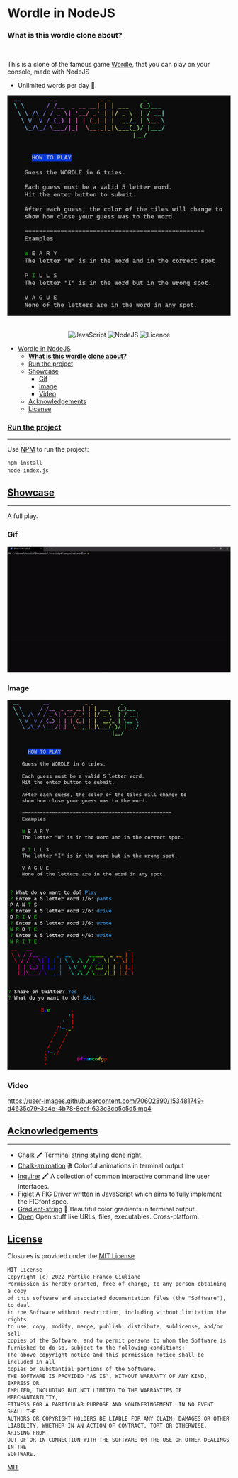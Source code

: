 # Wordle in NodeJS
### **What is this wordle clone about?**

<br>

This is a clone of the famous game [Wordle](https://www.powerlanguage.co.uk/wordle/), that you can play on your console, made with NodeJS
<br>

-   Unlimited words per day 🤘.


<div align="center">

![Imgur](/assetsReadme/logo.png)
&nbsp;&nbsp;&nbsp;&nbsp;&nbsp;&nbsp;&nbsp;&nbsp;&nbsp;&nbsp;&nbsp;&nbsp;&nbsp;&nbsp;&nbsp;&nbsp;&nbsp;&nbsp;&nbsp;

![JavaScript](https://img.shields.io/badge/javascript-%23323330.svg?style=for-the-badge&logo=javascript&logoColor=%23F7DF1E)
![NodeJS](https://img.shields.io/badge/node.js-6DA55F?style=for-the-badge&logo=node.js&logoColor=white)
![Licence](https://img.shields.io/github/license/Ileriayo/markdown-badges?style=for-the-badge)

</div>

- [Wordle in NodeJS](#wordle-in-nodejs)
    - [**What is this wordle clone about?**](#what-is-this-wordle-clone-about)
    - [Run the project](#run-the-project)
  - [Showcase](#showcase)
    - [Gif](#gif)
    - [Image](#image)
    - [Video](#video)
  - [Acknowledgements](#acknowledgements)
  - [License](#license)
  
### [Run the project](#Run-the-project)

---

Use [NPM](https://docs.npmjs.com/) to run the project:

```bash
npm install
node index.js
```


## [Showcase](#showcase)

---
A full play.
<br>
### Gif

![gif demo](/assetsReadme/demo.gif)

### Image
 
![image of the play](assetsReadme/fullGame.png)

### Video
https://user-images.githubusercontent.com/70602890/153481749-d4635c79-3c4e-4b78-8eaf-633c3cb5c5d5.mp4




## [Acknowledgements](#Acknowledgements)

---

-   [Chalk](https://github.com/chalk/chalk) 🖍 Terminal string styling done right.
-   [Chalk-animation](https://github.com/chalk/chalk) 🎬 Colorful animations in terminal output
-   [Inquirer](https://github.com/SBoudrias/Inquirer.js) 🖍 A collection of common interactive command line user interfaces.
-   [Figlet](https://github.com/patorjk/figlet.js) A FIG Driver written in JavaScript which aims to fully implement the FIGfont spec.
-   [Gradient-string](https://github.com/bokub/gradient-string) 🌈 Beautiful color gradients in terminal output.
-   [Open](https://github.com/sindresorhus/open) Open stuff like URLs, files, executables. Cross-platform.


## [License](#license)

Closures is provided under the [MIT License](https://github.com/vhesener/Closures/blob/master/LICENSE).

```text
MIT License
Copyright (c) 2022 Pértile Franco Giuliano
Permission is hereby granted, free of charge, to any person obtaining a copy
of this software and associated documentation files (the "Software"), to deal
in the Software without restriction, including without limitation the rights
to use, copy, modify, merge, publish, distribute, sublicense, and/or sell
copies of the Software, and to permit persons to whom the Software is
furnished to do so, subject to the following conditions:
The above copyright notice and this permission notice shall be included in all
copies or substantial portions of the Software.
THE SOFTWARE IS PROVIDED "AS IS", WITHOUT WARRANTY OF ANY KIND, EXPRESS OR
IMPLIED, INCLUDING BUT NOT LIMITED TO THE WARRANTIES OF MERCHANTABILITY,
FITNESS FOR A PARTICULAR PURPOSE AND NONINFRINGEMENT. IN NO EVENT SHALL THE
AUTHORS OR COPYRIGHT HOLDERS BE LIABLE FOR ANY CLAIM, DAMAGES OR OTHER
LIABILITY, WHETHER IN AN ACTION OF CONTRACT, TORT OR OTHERWISE, ARISING FROM,
OUT OF OR IN CONNECTION WITH THE SOFTWARE OR THE USE OR OTHER DEALINGS IN THE
SOFTWARE.
```

[MIT](https://choosealicense.com/licenses/mit/)
